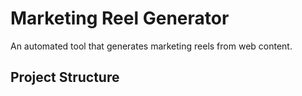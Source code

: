 # Marketing Reel Generator

An automated tool that generates marketing reels from web content.

## Project Structure
